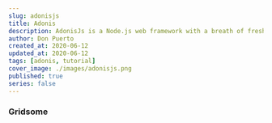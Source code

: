 ```yaml
---
slug: adonisjs
title: Adonis
description: AdonisJs is a Node.js web framework with a breath of fresh air and drizzle of elegant syntax on top of it. We prefer developer joy and stability over anything else.
author: Don Puerto
created_at: 2020-06-12
updated_at: 2020-06-12
tags: [adonis, tutorial]
cover_image: ./images/adonisjs.png
published: true
series: false
---
```


### Gridsome
